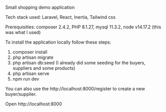 Small shopping demo application

Tech stack used: Laravel, React, Inertia, Tailwind css

Prerequisities: composer 2.4.2, PHP 8.1.27, mysql 11.3.2, node v14.17.2 (this was what I used)

To install the application locally follow these steps:

1. composer install
2. php artisan migrate
3. php artisan db:seed (I already did some seeding for the buyers, suppliers and some products)
4. php artisan serve
5. npm run dev

You can also use the http://localhost:8000/register to create a new buyer/supplier.

Open http://localhost:8000


